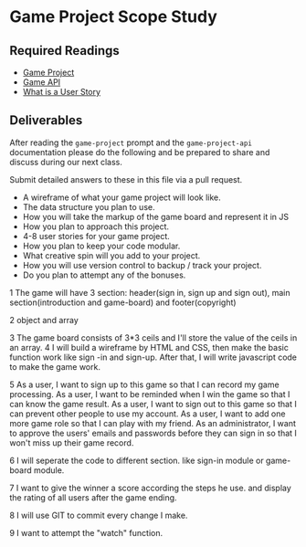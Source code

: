 # Game Project Scope Study

## Required Readings

-   [Game Project](https://github.com/ga-wdi-boston/game-project)
-   [Game API](https://github.com/ga-wdi-boston/game-project-api)
-   [What is a User Story](http://searchsoftwarequality.techtarget.com/definition/user-story)

## Deliverables

After reading the `game-project` prompt and the `game-project-api` documentation
please do the following and be prepared to share and discuss during our next
class.

Submit detailed answers to these in this file via a pull request.

-   A wireframe of what your game project will look like.
-   The data structure you plan to use.
-   How you will take the markup of the game board and represent it in JS
-   How you plan to approach this project.
-   4-8 user stories for your game project.
-   How you plan to keep your code modular.
-   What creative spin will you add to your project.
-   How you will use version control to backup / track your project.
-   Do you plan to attempt any of the bonuses.

1 The game will have 3 section: header(sign in, sign up and sign out), main  section(introduction and game-board) and footer(copyright)

2 object and array

3 The game board consists of 3*3 ceils and I'll store the value of the ceils in an array.
4 I will build a wireframe  by HTML and CSS, then make the basic function work like sign  -in and sign-up. After that, I will write javascript code to make the game work.

5 As a user, I want to sign up to this game so that I can record my game processing.
  As a user, I want to be reminded when I win the game so that I can know the game result.
  As a user, I want to sign out to this game so that I can prevent other people to use my account.
  As a user, I want to add one more game role so that I can play with my friend.
  As an administrator, I want to approve the users' emails and passwords before they can sign in so that I won't miss up their game record.

6 I will seperate the code to different section. like sign-in module or game-board module.

7 I want to give the winner a score according the steps he use. and display the rating of all users after the game ending.

8 I will use GIT to commit every change I make.

9 I want to attempt the "watch" function.
